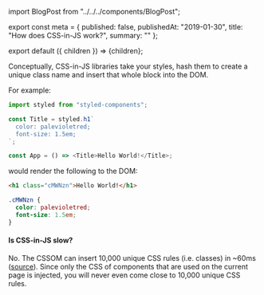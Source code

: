import BlogPost from "../../../components/BlogPost";

export const meta = {
  published: false,
  publishedAt: "2019-01-30",
  title: "How does CSS-in-JS work?",
  summary: ""
};

export default ({ children }) => <BlogPost meta={meta}>{children}</BlogPost>;

Conceptually, CSS-in-JS libraries take your styles, hash them to create a unique class name and insert that whole block into the DOM.

For example:

```js
import styled from "styled-components";

const Title = styled.h1`
  color: palevioletred;
  font-size: 1.5em;
`;

const App = () => <Title>Hello World!</Title>;
```

would render the following to the DOM:

```html
<h1 class="cMWNzn">Hello World!</h1>
```

```css
.cMWNzn {
  color: palevioletred;
  font-size: 1.5em;
}
```

#### Is CSS-in-JS slow?

No. The CSSOM can insert 10,000 unique CSS rules (i.e. classes) in ~60ms ([source](https://twitter.com/threepointone/status/758095801558011904)). Since only the CSS of components that are used on the current page is injected, you will never even come close to 10,000 unique CSS rules.
